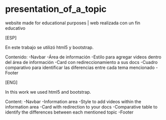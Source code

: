 # presentation_of_a_topic
website made for educational purposes | web realizada con un fin educativo


[ESP]

En este trabajo se utilizó html5 y bootstrap.

Contenido: 
-Navbar
-Área de información
-Estilo para agregar videos dentro del área de información
-Card con redireccionamiento a sus docs
-Cuadro comparativo para identificar las diferencias entre cada tema mencionado
-Footer

[ENG]

In this work we used html5 and bootstrap.

Content:
-Navbar
-Information area
-Style to add videos within the information area
-Card with redirection to your docs
-Comparative table to identify the differences between each mentioned topic
-Footer

